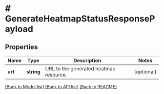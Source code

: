 # # GenerateHeatmapStatusResponsePayload

## Properties

Name | Type | Description | Notes
------------ | ------------- | ------------- | -------------
**url** | **string** | URL to the generated heatmap resource. | [optional]

[[Back to Model list]](../../README.md#models) [[Back to API list]](../../README.md#endpoints) [[Back to README]](../../README.md)
